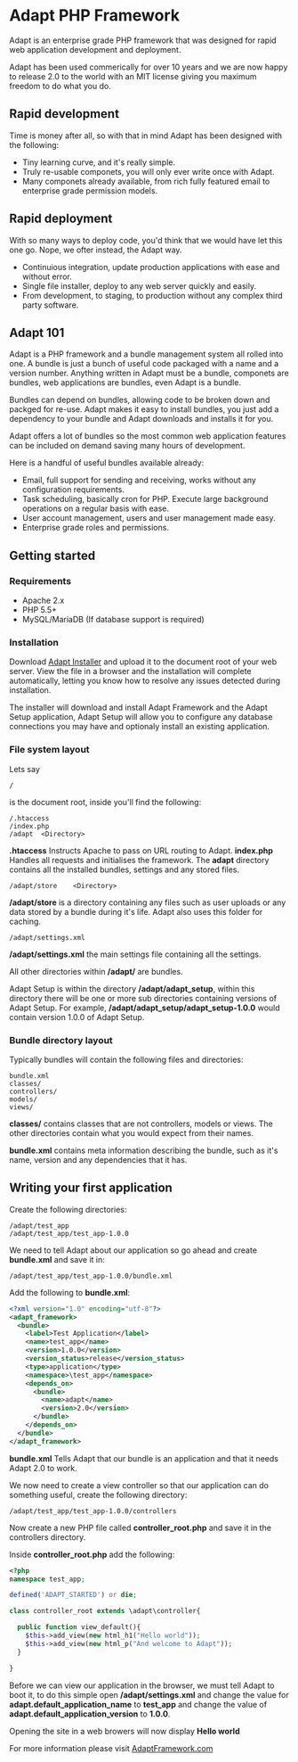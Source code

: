 # Adapt PHP Framework
Adapt is an enterprise grade PHP framework that was designed for rapid web application development and deployment.

Adapt has been used commerically for over 10 years and we are now happy to release 2.0 to the world with an MIT license giving you maximum freedom to do what you do.

## Rapid development
Time is money after all, so with that in mind Adapt has been designed with the following:
* Tiny learning curve, and it's really simple.
* Truly re-usable componets, you will only ever write once with Adapt.
* Many componets already available, from rich fully featured email to enterprise grade permission models.

## Rapid deployment
With so many ways to deploy code, you'd think that we would have let this one go. Nope, we ofter instead, the Adapt way.
* Continuious integration, update production applications with ease and without error.
* Single file installer, deploy to any web server quickly and easily.
* From development, to staging, to production without any complex third party software.

## Adapt 101
Adapt is a PHP framework and a bundle management system all rolled into one. A bundle is just a bunch of useful code packaged with a name and a version number.  Anything written in Adapt must be a bundle, componets are bundles, web applications are bundles, even Adapt is a bundle.

Bundles can depend on bundles, allowing code to be broken down and packged for re-use.  Adapt makes it easy to install bundles, you just add a dependency to your bundle and Adapt downloads and installs it for you.

Adapt offers a lot of bundles so the most common web application features can be included on demand saving many hours of development.

Here is a handful of useful bundles available already:
* Email, full support for sending and receiving, works without any configuration requirements.
* Task scheduling, basically cron for PHP.  Execute large background operations on a regular basis with ease.
* User account management, users and user management made easy.
* Enterprise grade roles and permissions.

## Getting started
### Requirements
* Apache 2.x
* PHP 5.5+
* MySQL/MariaDB (If database support is required)

### Installation
Download [Adapt Installer](https://raw.githubusercontent.com/mbruton/adapt_installer/master/install.php) and upload it to the document root of your web server.  View the file in a browser and the installation will complete automatically, letting you know how to resolve any issues detected during installation.

The installer will download and install Adapt Framework and the Adapt Setup application, Adapt Setup will allow you to configure any database connections you may have and optionaly install an existing application.

### File system layout
Lets say
```
/
```
is the document root, inside you'll find the following:
```
/.htaccess
/index.php
/adapt  <Directory>
```
**.htaccess** Instructs Apache to pass on URL routing to Adapt. **index.php** Handles all requests and initialises the framework. The **adapt** directory contains all the installed bundles, settings and any stored files. 

```
/adapt/store    <Directory>
```

**/adapt/store** is a directory containing any files such as user uploads or any data stored by a bundle during it's life.  Adapt also uses this folder for caching.

```
/adapt/settings.xml
```

**/adapt/settings.xml** the main settings file containing all the settings.

All other directories within **/adapt/** are bundles.

Adapt Setup is within the directory **/adapt/adapt_setup**, within this directory there will be one or more sub directories containing versions of Adapt Setup. For example, **/adapt/adapt_setup/adapt_setup-1.0.0** would contain version 1.0.0 of Adapt Setup.

### Bundle directory layout
Typically bundles will contain the following files and directories:

```
bundle.xml
classes/
controllers/
models/
views/
```

**classes/** contains classes that are not controllers, models or views. The other directories contain what you would expect from their names.

**bundle.xml** contains meta information describing the bundle, such as it's name, version and any dependencies that it has.

## Writing your first application
Create the following directories:
```
/adapt/test_app
/adapt/test_app/test_app-1.0.0
```
We need to tell Adapt about our application so go ahead and create **bundle.xml** and save it in:
```
/adapt/test_app/test_app-1.0.0/bundle.xml
```
Add the following to **bundle.xml**:
```xml
<?xml version="1.0" encoding="utf-8"?>
<adapt_framework>
  <bundle>
    <label>Test Application</label>
    <name>test_app</name>
    <version>1.0.0</version>
    <version_status>release</version_status>
    <type>application</type>
    <namespace>\test_app</namespace>
    <depends_on>
      <bundle>
        <name>adapt</name>
        <version>2.0</version>
      </bundle>
    </depends_on>
  </bundle>
</adapt_framework>
```
**bundle.xml** Tells Adapt that our bundle is an application and that it needs Adapt 2.0 to work.

We now need to create a view controller so that our application can do something useful, create the following directory:
```
/adapt/test_app/test_app-1.0.0/controllers
```
Now create a new PHP file called **controller_root.php** and save it in the controllers directory.

Inside **controller_root.php** add the following:
```php
<?php
namespace test_app;

defined('ADAPT_STARTED') or die;

class controller_root extends \adapt\controller{

  public function view_default(){
    $this->add_view(new html_h1("Hello world"));
    $this->add_view(new html_p("And welcome to Adapt"));
  }

}
```

Before we can view our application in the browser, we must tell Adapt to boot it, to do this simple open **/adapt/settings.xml** and change the value for **adapt.default_application_name** to **test_app** and change the value of **adapt.default_application_version** to **1.0.0**.

Opening the site in a web browers will now display **Hello world**

For more information please visit [AdaptFramework.com](http://www.adaptframework.com)

